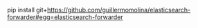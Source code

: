pip install git+https://github.com/guillermomolina/elasticsearch-forwarder#egg=elasticsearch-forwarder

